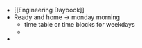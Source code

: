 - [[Engineering Daybook]]
- Ready and home -> monday morning
	- time table or time blocks for weekdays
	-
-